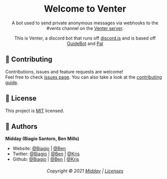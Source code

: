 <h1 align="center">Welcome to Venter</h1>
<p align="center"> A bot used to send private anonymous messages via webhooks to the #vents channel on the <a href="https://discord.com/invite/EBTkQHg">Venter server</a>.</p>

<p align="center">This is Venter, a discord bot that runs off <a href="https://github.com/hydrabolt/discord.js/">discord.js</a> and is based off <a href="https://github.com/AnIdiotsGuide/guidebot">GuideBot</a> and <a href="https://github.com/MiddayClouds/pal">Pal</a></p>

## 🤝 Contributing

Contributions, issues and feature requests are welcome!<br />Feel free to check [issues page](https://github.com/MiddayClouds/venter/issues). You can also take a look at the [contributing guide](https://github.com/MiddayClouds/venter/blob/master/CONTRIBUTING.md).

## 📝 License

This project is [MIT](https://github.com/MiddayClouds/venter/blob/master/LICENSE) licensed.

## 👤 Authors

**Midday (Biagio Santoro, Ben Mills)**

- Website: [@Biagio](https://biagi.ooo) | [@Ben](https://benmills-co.github.io)
- Twitter: [@Biagio](https://twitter.com/badgesir) | [@Ben](https://twitter.com/BenMillsco) | [@Kris](https://twitter.com/KrisTech304)
- Github: [@Biagio](https://github.com/biagios) | [@Ben](https://github.com/benmills-co) | [@Kris](https://github.com/sadkris)

<h6 align="center">
Copyright © 2021 <a href="https://github.com/MiddayClouds">Midday</a> | <a href="https://app.fossa.com/reports/d2cfbea5-30d0-4e12-bdb8-cac19db33d29">Licenses</a>
<br/></h6>
